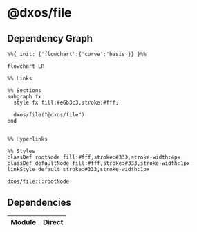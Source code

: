 # @dxos/file



## Dependency Graph

```mermaid
%%{ init: {'flowchart':{'curve':'basis'}} }%%

flowchart LR

%% Links

%% Sections
subgraph fx
  style fx fill:#e6b3c3,stroke:#fff;

  dxos/file("@dxos/file")
end


%% Hyperlinks

%% Styles
classDef rootNode fill:#fff,stroke:#333,stroke-width:4px
classDef defaultNode fill:#fff,stroke:#333,stroke-width:1px
linkStyle default stroke:#333,stroke-width:1px

dxos/file:::rootNode

```

## Dependencies

| Module | Direct |
|---|---|
